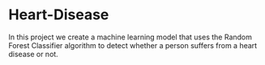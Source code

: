 # Heart-Disease
In this project we create a machine learning model that uses the Random Forest Classifier algorithm to detect whether a person suffers
from a heart disease or not.
